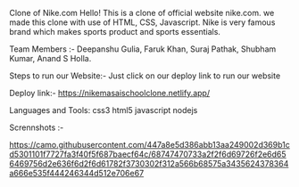 Clone of Nike.com
Hello! This is a clone of official website nike.com. we made this clone with use of HTML, CSS, Javascript. Nike is very famous brand which makes sports product and sports essentials.

Team Members :- Deepanshu Gulia, Faruk Khan, Suraj Pathak, Shubham Kumar, Anand S Holla.

Steps to run our Website:- Just click on our deploy link to run our website

Deploy link:- https://nikemasaischoolclone.netlify.app/


Languages and Tools:
css3 html5 javascript nodejs

Scrennshots :-

https://camo.githubusercontent.com/447a8e5d386abb13aa249002d369b1cd5301101f7727fa3f40f5f687baecf64c/68747470733a2f2f6d69726f2e6d656469756d2e636f6d2f6d61782f3730302f312a566b68575a3435624378364a666e535f444246344d512e706e67

